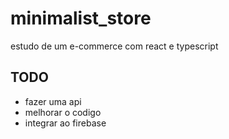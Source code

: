 # minimalist_store
estudo de um e-commerce com react e typescript


## TODO
- fazer uma api 
- melhorar o codigo
- integrar ao firebase
